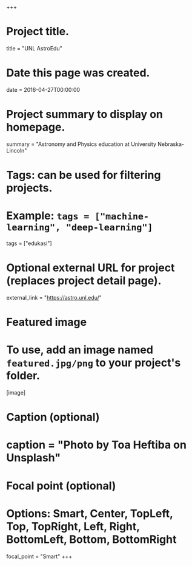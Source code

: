 +++
# Project title.
title = "UNL AstroEdu"

# Date this page was created.
date = 2016-04-27T00:00:00

# Project summary to display on homepage.
summary = "Astronomy and Physics education at University Nebraska-Lincoln"

# Tags: can be used for filtering projects.
# Example: `tags = ["machine-learning", "deep-learning"]`
tags = ["edukasi"]

# Optional external URL for project (replaces project detail page).
external_link = "https://astro.unl.edu/"

# Featured image
# To use, add an image named `featured.jpg/png` to your project's folder. 
[image]
  # Caption (optional)
  # caption = "Photo by Toa Heftiba on Unsplash"

  # Focal point (optional)
  # Options: Smart, Center, TopLeft, Top, TopRight, Left, Right, BottomLeft, Bottom, BottomRight
  focal_point = "Smart"
+++
